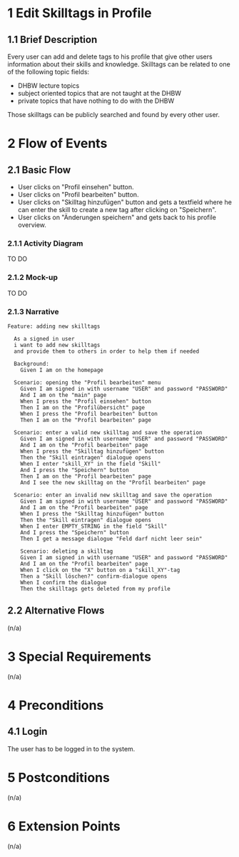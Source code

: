 # 1 Edit Skilltags in Profile

## 1.1 Brief Description

Every user can add and delete tags to his profile that give other users information about their skills and knowledge. Skilltags can be related to one of the following topic fields:

- DHBW lecture topics
- subject oriented topics that are not taught at the DHBW
- private topics that have nothing to do with the DHBW

Those skilltags can be publicly searched and found by every other user.

# 2 Flow of Events

## 2.1 Basic Flow

- User clicks on "Profil einsehen" button.
- User clicks on "Profil bearbeiten" button.
- User clicks on "Skilltag hinzufügen" button and gets a textfield where he can enter the skill to create a new tag after clicking on "Speichern".
- User clicks on "Änderungen speichern" and gets back to his profile overview.

### 2.1.1 Activity Diagram

TO DO

### 2.1.2 Mock-up

TO DO

### 2.1.3 Narrative

```gherkin
Feature: adding new skilltags

  As a signed in user
  i want to add new skilltags
  and provide them to others in order to help them if needed

  Background:
    Given I am on the homepage

  Scenario: opening the "Profil bearbeiten" menu
    Given I am signed in with username "USER" and password "PASSWORD"
    And I am on the "main" page
    When I press the "Profil einsehen" button
    Then I am on the "Profilübersicht" page
    When I press the "Profil bearbeiten" button
    Then I am on the "Profil bearbeiten" page

  Scenario: enter a valid new skilltag and save the operation
    Given I am signed in with username "USER" and password "PASSWORD"
    And I am on the "Profil bearbeiten" page
    When I press the "Skilltag hinzufügen" button
    Then the "Skill eintragen" dialogue opens
    When I enter "skill_XY" in the field "Skill"
    And I press the "Speichern" button
    Then I am on the "Profil bearbeiten" page
    And I see the new skilltag on the "Profil bearbeiten" page

  Scenario: enter an invalid new skilltag and save the operation
    Given I am signed in with username "USER" and password "PASSWORD"
    And I am on the "Profil bearbeiten" page
    When I press the "Skilltag hinzufügen" button
    Then the "Skill eintragen" dialogue opens
    When I enter EMPTY_STRING in the field "Skill"
    And I press the "Speichern" button
    Then I get a message dialogue "Feld darf nicht leer sein"

    Scenario: deleting a skilltag
    Given I am signed in with username "USER" and password "PASSWORD"
    And I am on the "Profil bearbeiten" page
    When I click on the "X" button on a "skill_XY"-tag
    Then a "Skill löschen?" confirm-dialogue opens
    When I confirm the dialogue
    Then the skilltags gets deleted from my profile
```

## 2.2 Alternative Flows

(n/a)

# 3 Special Requirements

(n/a)

# 4 Preconditions

## 4.1 Login

The user has to be logged in to the system.

# 5 Postconditions

(n/a)

# 6 Extension Points

(n/a)
